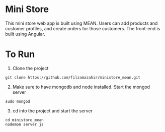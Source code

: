# Mini Store
This mini store web app is built using MEAN. Users can add products and customer profiles, and create orders for those customers. The front-end is built using Angular.


# To Run

1) Clone the project
```
git clone https://github.com/filzamazahir/ministore_mean.git
```

2) Make sure to have mongodb and node installed. Start the mongod server
```
sudo mongod
```

3) cd into the project and start the server
```
cd ministore_mean
nodemon server.js
```

